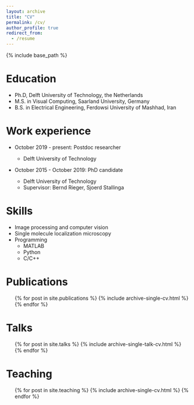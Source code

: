 ```yaml
---
layout: archive
title: "CV"
permalink: /cv/
author_profile: true
redirect_from:
  - /resume
---
```


{% include base_path %}

Education
======
* Ph.D, Delft University of Technology, the Netherlands
* M.S. in Visual Computing, Saarland University, Germany 
* B.S. in Electrical Engineering, Ferdowsi University of Mashhad, Iran


Work experience
======
* October 2019 - present: Postdoc researcher
  * Delft University of Technology

* October 2015 - October 2019: PhD candidate
  * Delft University of Technology
  * Supervisor: Bernd Rieger, Sjoerd Stallinga
  
Skills
======
* Image processing and computer vision
* Single molecule localization microscopy
* Programming  
  * MATLAB
  * Python
  * C/C++

Publications
======
  <ul>{% for post in site.publications %}
    {% include archive-single-cv.html %}
  {% endfor %}</ul>
  
Talks
======
  <ul>{% for post in site.talks %}
    {% include archive-single-talk-cv.html %}
  {% endfor %}</ul>
  
Teaching
======
  <ul>{% for post in site.teaching %}
    {% include archive-single-cv.html %}
  {% endfor %}</ul>
  
